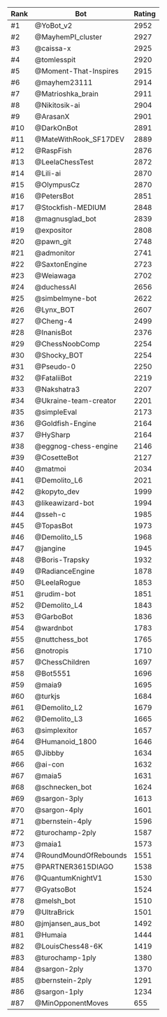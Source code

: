 Rank|Bot|Rating
---|---|---
#1|@YoBot_v2|2952
#2|@MayhemPI_cluster|2927
#3|@caissa-x|2925
#4|@tomlesspit|2920
#5|@Moment-That-Inspires|2915
#6|@mayhem23111|2914
#7|@Matrioshka_brain|2911
#8|@Nikitosik-ai|2904
#9|@ArasanX|2901
#10|@DarkOnBot|2891
#11|@MateWithRook_SF17DEV|2889
#12|@RaspFish|2876
#13|@LeelaChessTest|2872
#14|@Lili-ai|2870
#15|@OlympusCz|2870
#16|@PetersBot|2851
#17|@Stockfish-MEDIUM|2848
#18|@magnusglad_bot|2839
#19|@expositor|2808
#20|@pawn_git|2748
#21|@admonitor|2741
#22|@SaxtonEngine|2723
#23|@Weiawaga|2702
#24|@duchessAI|2656
#25|@simbelmyne-bot|2622
#26|@Lynx_BOT|2607
#27|@Cheng-4|2499
#28|@InanisBot|2376
#29|@ChessNoobComp|2254
#30|@Shocky_BOT|2254
#31|@Pseudo-0|2250
#32|@FataliiBot|2219
#33|@Nakshatra3|2207
#34|@Ukraine-team-creator|2201
#35|@simpleEval|2173
#36|@Goldfish-Engine|2164
#37|@HySharp|2164
#38|@eggnog-chess-engine|2146
#39|@CosetteBot|2127
#40|@matmoi|2034
#41|@Demolito_L6|2021
#42|@kopyto_dev|1999
#43|@likeawizard-bot|1994
#44|@sseh-c|1985
#45|@TopasBot|1973
#46|@Demolito_L5|1968
#47|@jangine|1945
#48|@Boris-Trapsky|1932
#49|@RadianceEngine|1878
#50|@LeelaRogue|1853
#51|@rudim-bot|1851
#52|@Demolito_L4|1843
#53|@GarboBot|1836
#54|@wardnbot|1783
#55|@nuttchess_bot|1765
#56|@notropis|1710
#57|@ChessChildren|1697
#58|@Bot5551|1696
#59|@maia9|1695
#60|@turkjs|1684
#61|@Demolito_L2|1679
#62|@Demolito_L3|1665
#63|@simplexitor|1657
#64|@Humanoid_1800|1646
#65|@Jibbby|1634
#66|@ai-con|1632
#67|@maia5|1631
#68|@schnecken_bot|1624
#69|@sargon-3ply|1613
#70|@sargon-4ply|1601
#71|@bernstein-4ply|1596
#72|@turochamp-2ply|1587
#73|@maia1|1573
#74|@RoundMoundOfRebounds|1551
#75|@PARTNER3615DIAGO|1538
#76|@QuantumKnightV1|1530
#77|@GyatsoBot|1524
#78|@melsh_bot|1510
#79|@UltraBrick|1501
#80|@jmjansen_aus_bot|1492
#81|@Humaia|1444
#82|@LouisChess48-6K|1419
#83|@turochamp-1ply|1380
#84|@sargon-2ply|1370
#85|@bernstein-2ply|1291
#86|@sargon-1ply|1234
#87|@MinOpponentMoves|655
